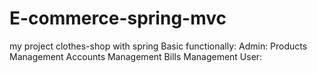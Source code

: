 # E-commerce-spring-mvc
my project clothes-shop with spring 
Basic functionally:
  Admin:
    Products Management
    Accounts Management
    Bills Management
  User:
    
    
